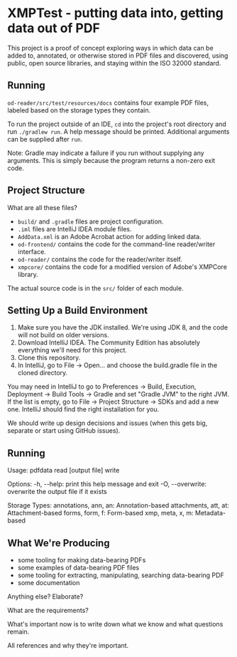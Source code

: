 # XMPTest - putting data into, getting data out of PDF

This project is a proof of concept exploring ways in which data can be added to, annotated, or otherwise stored in PDF
files and discovered, using public, open source libraries, and staying within the ISO 32000 standard.

## Running

`od-reader/src/test/resources/docs` contains four example PDF files, labeled based on the storage types they contain.

To run the project outside of an IDE, `cd` into the project's root directory and run `./gradlew run`. 
A help message should be printed. Additional arguments can be supplied after `run`.

Note: Gradle may indicate a failure if you run without supplying any arguments.
This is simply because the program returns a non-zero exit code.

## Project Structure

What are all these files?

* `build/` and `.gradle` files are project configuration.
* `.iml` files are IntelliJ IDEA module files.
* `AddData.xml` is an Adobe Acrobat action for adding linked data.
* `od-frontend/` contains the code for the command-line reader/writer interface.
* `od-reader/` contains the code for the reader/writer itself.
* `xmpcore/` contains the code for a modified version of Adobe's XMPCore library.

The actual source code is in the `src/` folder of each module.

## Setting Up a Build Environment

1. Make sure you have the JDK installed. We're using JDK 8, and the code will not build on older versions.
2. Download IntelliJ IDEA. The Community Edition has absolutely everything we'll need for this project.
3. Clone this repository.
4. In IntelliJ, go to File -> Open... and choose the build.gradle file in the cloned directory.

You may need in IntelliJ to go to Preferences -> Build, Execution, Deployment -> Build Tools -> Gradle
and set "Gradle JVM" to the right JVM. If the list is empty, go to File -> Project Structure -> SDKs and 
add a new one. IntelliJ should find the right installation for you.

We should write up design decisions and issues (when this gets big, separate or start using GitHub issues).

## Running

Usage: pdfdata
    read  <pdf file> [output file]
    write <storage type> <source file> <pdf file>

Options:
    -h, --help:      print this help message and exit
    -O, --overwrite: overwrite the output file if it exists

Storage Types:
    annotations, ann, an: Annotation-based
    attachments, att, at: Attachment-based
    forms, form, f:       Form-based
    xmp, meta, x, m:      Metadata-based

## What We're Producing
* some tooling for making data-bearing PDFs
* some examples of data-bearing PDF files
* some tooling for extracting, manipulating, searching data-bearing PDF
* some documentation

Anything else? Elaborate?

What are the requirements?

What's important now is to write down what we know and what questions remain.

All references and why they're important.

